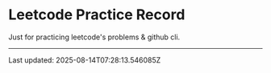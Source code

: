 # Leetcode Practice Record

Just for practicing leetcode's problems & github cli.

---
Last updated: 2025-08-14T07:28:13.546085Z
